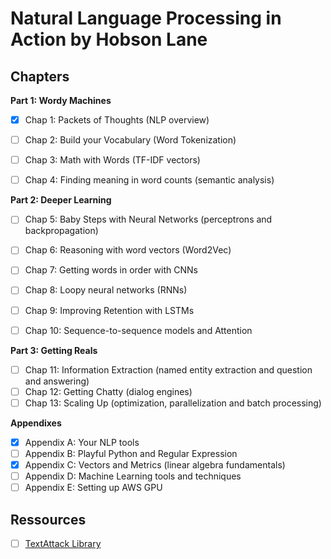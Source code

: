 # Natural Language Processing in Action by Hobson Lane


## Chapters

**Part 1: Wordy Machines**

- [X] Chap 1: Packets of Thoughts (NLP overview)
- [ ] Chap 2: Build your Vocabulary (Word Tokenization)
- [ ] Chap 3: Math with Words (TF-IDF vectors)
- [ ] Chap 4: Finding meaning in word counts (semantic analysis)


**Part 2: Deeper Learning**

- [ ] Chap 5: Baby Steps with Neural Networks (perceptrons and backpropagation)
- [ ] Chap 6: Reasoning with word vectors (Word2Vec)
- [ ] Chap 7: Getting words in order with CNNs
- [ ] Chap 8: Loopy neural networks (RNNs)
- [ ] Chap 9: Improving Retention with LSTMs
- [ ] Chap 10: Sequence-to-sequence models and Attention


**Part 3: Getting Reals**

- [ ] Chap 11: Information Extraction (named entity extraction and question and answering)
- [ ] Chap 12: Getting Chatty (dialog engines)
- [ ] Chap 13: Scaling Up (optimization, parallelization and batch processing)

**Appendixes**

- [X] Appendix A: Your NLP tools
- [ ] Appendix B: Playful Python and Regular Expression
- [X] Appendix C: Vectors and Metrics (linear algebra fundamentals)
- [ ] Appendix D: Machine Learning tools and techniques
- [ ] Appendix E: Setting up AWS GPU

## Ressources

- [ ] [TextAttack Library](https://github.com/QData/TextAttack)
